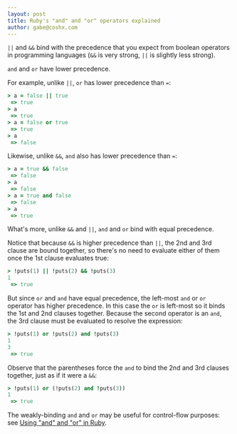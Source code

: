 ```yaml
---
layout: post
title: Ruby's "and" and "or" operators explained
author: gabe@coshx.com
---
```

`||` and `&&` bind with the precedence that you expect from boolean operators in programming languages (`&&` is very strong, `||` is slightly less strong).

`and` and `or` have lower precedence.

For example, unlike `||`,  `or` has lower precedence than `=`:

```ruby
> a = false || true
 => true 
> a
 => true 
> a = false or true
 => true 
> a
 => false
```

Likewise, unlike `&&`, `and` also has lower precedence than `=`:

```ruby
> a = true && false
 => false 
> a
 => false 
> a = true and false
 => false 
> a
 => true 
```

What's more, unlike `&&` and `||`, `and` and `or` bind with equal precedence.

Notice that because `&&` is higher precedence than `||`, the 2nd and 3rd clause are bound together, so there's no need to evaluate either of them once the 1st clause evaluates true:

```ruby
> !puts(1) || !puts(2) && !puts(3)
1
 => true
```

But since `or` and `and` have equal precedence, the left-most `and` or `or` operator has higher precedence.  In this case the `or` is left-most so it binds the 1st and 2nd clauses together.  Because the second operator is an `and`, the 3rd clause must be evaluated to resolve the expression:

```ruby
> !puts(1) or !puts(2) and !puts(3)
1
3
 => true
```

Observe that the parentheses force the `and` to bind the 2nd and 3rd clauses together, just as if it were a `&&`: 
 
```ruby
> !puts(1) or (!puts(2) and !puts(3))
1
 => true
```

The weakly-binding `and` and `or` may be useful for control-flow purposes: see [Using "and" and "or" in Ruby](http://devblog.avdi.org/2010/08/02/using-and-and-or-in-ruby/).

